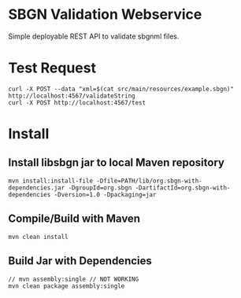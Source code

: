 # SBGN Validation Webservice

Simple deployable REST API to validate sbgnml files.

# Test Request
```
curl -X POST --data "xml=$(cat src/main/resources/example.sbgn)" http://localhost:4567/validateString
curl -X POST http://localhost:4567/test
```

# Install 
## Install libsbgn jar to local Maven repository
```
mvn install:install-file -Dfile=PATH/lib/org.sbgn-with-dependencies.jar -DgroupId=org.sbgn -DartifactId=org.sbgn-with-dependencies -Dversion=1.0 -Dpackaging=jar
```

## Compile/Build with Maven
```
mvn clean install
```

## Build Jar with Dependencies 
```
// mvn assembly:single // NOT WORKING 
mvn clean package assembly:single
```


